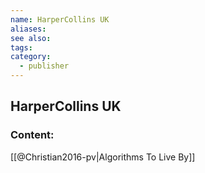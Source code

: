 ```yaml
---
name: HarperCollins UK
aliases:
see also:
tags:
category:
  - publisher
---
```


## HarperCollins UK

### Content:
[[@Christian2016-pv|Algorithms To Live By]]